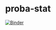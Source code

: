 # proba-stat
[![Binder](https://mybinder.org/badge_logo.svg)](https://mybinder.org/v2/gh/rayan-ea/proba-stat/main)

